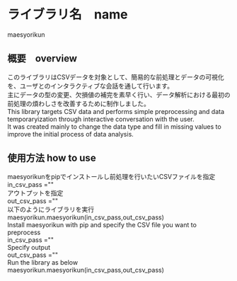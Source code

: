 # ライブラリ名　name

maesyorikun

## 概要　overview
このライブラリはCSVデータを対象として、簡易的な前処理とデータの可視化を、ユーザとのインタラクティブな会話を通して行います。<br>
主にデータの型の変更、欠損値の補完を素早く行い、データ解析における最初の前処理の煩わしさを改善するために制作しました。<br>
This library targets CSV data and performs simple preprocessing and data temporaryization through interactive conversation with the user. <br>
It was created mainly to change the data type and fill in missing values ​​to improve the initial process of data analysis.

## 使用方法 how to use
maesyorikunをpipでインストールし前処理を行いたいCSVファイルを指定
<br>in_csv_pass =""
<br>アウトプットを指定
<br>out_csv_pass =""
<br>以下のようにライブラリを実行
<br>maesyorikun.maesyorikun(in_csv_pass,out_csv_pass)
<br>
Install maesyorikun with pip and specify the CSV file you want to preprocess
<br>in_csv_pass =""
<br>Specify output
<br>out_csv_pass =""
<br>Run the library as below
<br>maesyorikun.maesyorikun(in_csv_pass,out_csv_pass)
